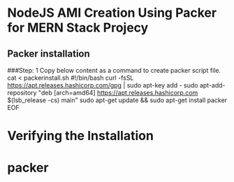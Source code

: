 # NodeJS AMI Creation Using Packer for MERN Stack Projecy

## Packer installation

###Step: 1 Copy below content as a command to create packer script file.
cat <<EOF > packerinstall.sh
#!/bin/bash
curl -fsSL https://apt.releases.hashicorp.com/gpg | sudo apt-key add -
sudo apt-add-repository "deb [arch=amd64] https://apt.releases.hashicorp.com $(lsb_release -cs) main"
sudo apt-get update && sudo apt-get install packer
EOF

# Verifying the Installation
# packer
